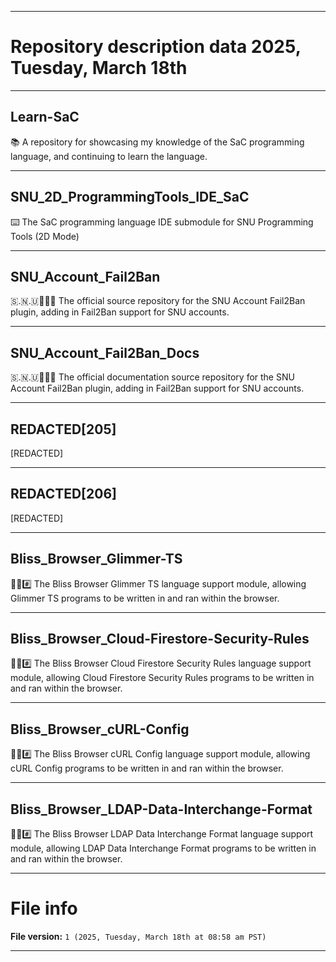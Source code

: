 
***

# Repository description data 2025, Tuesday, March 18th

---

## Learn-SaC

📚️ A repository for showcasing my knowledge of the SaC programming language, and continuing to learn the language. 

---

## SNU_2D_ProgrammingTools_IDE_SaC

⌨️ The SaC programming language IDE submodule for SNU Programming Tools (2D Mode)

---

## SNU_Account_Fail2Ban

🇸.🇳.🇺📑️🔨️💾️ The official source repository for the SNU Account Fail2Ban plugin, adding in Fail2Ban support for SNU accounts.

---

## SNU_Account_Fail2Ban_Docs

🇸.🇳.🇺📑️🔨️📖️ The official documentation source repository for the SNU Account Fail2Ban plugin, adding in Fail2Ban support for SNU accounts.

---

## REDACTED[205]

[REDACTED]

---

## REDACTED[206]

[REDACTED]

---

## Bliss_Browser_Glimmer-TS

🌳️🌐️#️⃣️ The Bliss Browser Glimmer TS language support module, allowing Glimmer TS programs to be written in and ran within the browser.

---

## Bliss_Browser_Cloud-Firestore-Security-Rules

🌳️🌐️#️⃣️ The Bliss Browser Cloud Firestore Security Rules language support module, allowing Cloud Firestore Security Rules programs to be written in and ran within the browser.

---

## Bliss_Browser_cURL-Config

🌳️🌐️#️⃣️ The Bliss Browser cURL Config language support module, allowing cURL Config programs to be written in and ran within the browser.

---

## Bliss_Browser_LDAP-Data-Interchange-Format

🌳️🌐️#️⃣️ The Bliss Browser LDAP Data Interchange Format language support module, allowing LDAP Data Interchange Format programs to be written in and ran within the browser.
 
***

# File info

**File version:** `1 (2025, Tuesday, March 18th at 08:58 am PST)`

***

